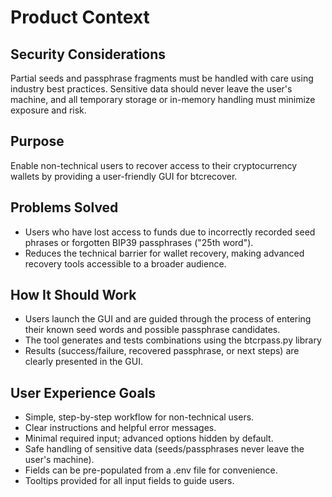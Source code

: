 # Product Context

## Security Considerations
Partial seeds and passphrase fragments must be handled with care using industry best practices. Sensitive data should never leave the user's machine, and all temporary storage or in-memory handling must minimize exposure and risk.

## Purpose
Enable non-technical users to recover access to their cryptocurrency wallets by providing a user-friendly GUI for btcrecover.

## Problems Solved
- Users who have lost access to funds due to incorrectly recorded seed phrases or forgotten BIP39 passphrases ("25th word").
- Reduces the technical barrier for wallet recovery, making advanced recovery tools accessible to a broader audience.

## How It Should Work
- Users launch the GUI and are guided through the process of entering their known seed words and possible passphrase candidates.
- The tool generates and tests combinations using the btcrpass.py library
- Results (success/failure, recovered passphrase, or next steps) are clearly presented in the GUI.

## User Experience Goals
- Simple, step-by-step workflow for non-technical users.
- Clear instructions and helpful error messages.
- Minimal required input; advanced options hidden by default.
- Safe handling of sensitive data (seeds/passphrases never leave the user's machine).
- Fields can be pre-populated from a .env file for convenience.
- Tooltips provided for all input fields to guide users.
